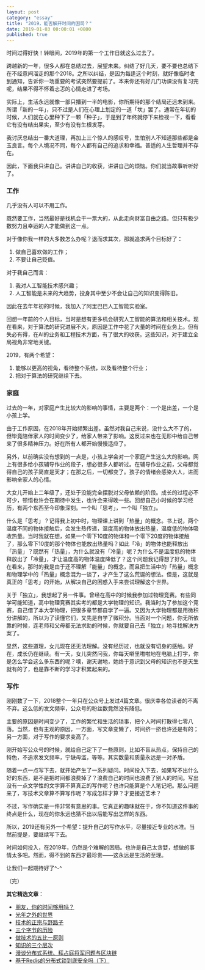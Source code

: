 ```yaml
---
layout: post
category: "essay"
title: "2019，能否解开时间的困局？"
date: 2019-01-03 00:00:01 +0800
published: true
---
```


时间过得好快！转眼间，2019年的第一个工作日就这么过去了。

跨越新的一年，很多人都在总结过去，展望未来。纠结了好几天，要不要也总结下在不经意间溜走的那个2018。之所以纠结，是因为每逢这个时刻，就好像临时收到通知，告诉你一场重要的考试突然要提前了。本来你还有好几门功课没有复习完呢，结果不得不怀着忐忑的心情走进了考场。

<!--more-->

实际上，生活永远就像一部只播到一半的电影，你所期待的那个结局还远未到来。所谓「新的一年」，只不过是人们在心理上划定的一道「坎」罢了。通常在年初的时候，人们就在心里种下了一颗「种子」，于是到了年终就停下来检视一下，看看它有没有结出果实，至少有没有生根发芽。

我讨厌总结出一番大道理，再加上三个惊人的感叹号，生怕别人不知道那些都是金玉良言。每个人境况不同，每个人都有自己的追求和幸福。普适的人生哲理并不存在。

因此，下面我只讲自己。讲讲自己的收获，讲讲自己的烦恼。你们就当故事听听好了。

### 工作

几乎没有人可以不用工作。

既然要工作，当然最好是找机会干一票大的，从此走向财富自由之路。但只有极少数努力且幸运的人才能做到这一点。

对于像你我一样的大多数怎么办呢？退而求其次，那就追求两个目标好了：
1. 做自己喜欢做的工作；
2. 不要让自己贬值。

对于我自己而言：
1. 我对人工智能技术感兴趣；
2. 人工智能是未来的大趋势，投身其中至少不会让自己的知识变得陈旧。

因此在去年年初的时候，我加入了阿里巴巴人工智能实验室。

回想一年前的个人目标，当时是想有更多机会研究人工智能的算法和相关技术。现在看来，对于算法的研究进展不大，原因是工作中花了大量的时间在业务上。但有失必有得，在AI的业务和工程技术方面，有了很大的收获。这些知识，对于建立全局视角非常地关键。

2019，有两个希望：
1. 能够以更高的视角，看待整个系统，以及看待整个行业；
2. 把对于算法的研究继续下去。

### 家庭

过去的一年，对家庭产生比较大的影响的事情，主要是两个：一个是出差，一个是小孩上学。

由于工作原因，在2018年开始频繁出差。虽然对我自己来说，没什么大不了的，但毕竟陪伴家人的时间变少了，给家人带来了影响。这反过来也在无形中给自己带来了很多精神压力。好在所有人都开始慢慢适应了。

另外，以前确实没有想到的一点是，小孩上学会对一个家庭产生这么大的影响。网上有很多给小孩辅导作业的段子，想必很多人都听过。在辅导作业之前，父母都觉得自己的孩子简直是天才；在那之后，一切都变了。孩子的情绪会感染大人，进而影响全家人的心情。

大女儿开始上二年级了，还处于没能完全摆脱对父母依赖的阶段。成长的过程必不可少，顿悟也许会在期待中发生，也许会来得晚一些。回想自己小时候的学习经历，有两个东西至今印象深刻。一个叫「思考」，一个叫「独立」。

什么是「思考」？记得我上初中时，物理课上讲到「热量」的概念。书上说，两个温度不同的物体接触后，会发生热传递，温度高的物体放出热量，温度低的物体吸收热量。当时我就在想，如果一个零下10度的物体和一个零下20度的物体接触了，那么零下10度的那个物体也能放出热量吗？如此「冷」的物体也能释放出「热量」？既然有「热量」，为什么就没有「冷量」呢？为什么不是温度低的物体释放出了「冷量」，才让温度高的物体温度降低了？这个问题我记得想了好久。现在看来，那时的我是由于还不理解「能量」的概念，而且把生活中的「热量」概念和物理学中的「热量」概念混为一谈了，才产生了这么荒诞的想法。但是，这就是真正的「思考」的开始，从解决自己的困惑入手来尝试理解这个世界。

关于「独立」，我想起了另一件事。曾经在高中的时候我参加过物理竞赛。有些同学可能知道，高中物理竞赛其实考的都是大学物理的知识。我当时为了参加这个竞赛，自己借了本大学物理，把很多章节都自学了一遍。又因为大学物理都是用微积分讲解的，所以为了读懂它们，又先是自学了微积分。当面对一个问题，你无所依靠的时候，连老师和父母都无法求助的时候，你就要自己去「独立」地寻找解决方案了。

显然，这些道理，女儿现在还无法理解。没有经历过，也就没有切身的感触。好在，成长仍在继续。有一天，女儿突然问我，你每天噼里啪啦地在电脑上打字，你是怎么学会这么多东西的呢？噢，谢天谢地，她终于意识到父母的知识也不是天生就有的了，也是靠不断的学习才积累起来的。

### 写作

刚刚数了一下，2018整个一年只在公众号上发过4篇文章。很庆幸各位读者的不离不弃。这么低的发文频率，公众号的粉丝数竟然没有降低。

主要的原因是时间变少了，工作的繁忙和生活的琐事，把个人时间打散得七零八落。当然，也有主观的原因，一方面，写文章变懒了，时间挤一挤也许还是有的；另一方面，对于写作的要求变高了。

刚开始写公众号的时候，就给自己定下了一些原则，比如不盲从热点，保持自己的特色，不追求发文频率，宁缺毋滥，等等。其实数量和质量永远是一对矛盾。

随着一点一点写下去，就开始产生了一系列疑问。时间投入下去，如果写不出什么好的东西，是不是把时间都浪费掉了？浪费自己的时间也浪费了别人的时间。写出没有一点文学性的文字算不算真正的写作呢？也许只能算是个人笔记吧。那么问题来了，写技术文章算不算写作呢？写成怎样才算？才更接近艺术？

不过，写作确实是一件非常有意思的事。它真正的趣味就在于，你不知道这件事的终点是什么，现在的你永远也猜不出以后能写出怎样的东西。

所以，2019还有另外一个希望：提升自己的写作水平，尽量接近专业的水准。当然前提是，要继续写下去。

时间如何投入，在2019年，仍然是个难解的困局。也许是自己太贪婪，想做的事情太多吧。然而，得不到的东西才最珍贵——这永远是生活的至理。

让我们一起期待好了^-^

（完）


**其它精选文章**：

* [朋友，你的时间够用吗？](https://mp.weixin.qq.com/s/6Hqslb0a7bv6IzhV8Kjt_g)
* [光年之外的世界](https://mp.weixin.qq.com/s/zUgMSqI8QhhrQ_sy_zhzKg)
* [技术的正宗与野路子](https://mp.weixin.qq.com/s?__biz=MzA4NTg1MjM0Mg==&mid=2657261357&idx=1&sn=ebb11a1623e00ca8e6ad55c9ad6b2547#rd)
* [三个字节的历险](https://mp.weixin.qq.com/s?__biz=MzA4NTg1MjM0Mg==&mid=2657261541&idx=1&sn=2f1ea200389d82e7340a5b4103968d7f&chksm=84479e3cb330172a6b2285d4199822143ad05ef8e8c878b98d4ee4f857664c3d15f54e0aab50#rd)
* [做技术的五比一原则](https://mp.weixin.qq.com/s?__biz=MzA4NTg1MjM0Mg==&amp;mid=2657261555&amp;idx=1&amp;sn=3662a2635ecf6f67185abfd697b1057c&amp;chksm=84479e2ab330173cebe16826942b034daec79ded13ee4c03003d7bef262d4969ef0ffb1a0cfb#rd)
* [知识的三个层次](https://mp.weixin.qq.com/s?__biz=MzA4NTg1MjM0Mg==&mid=2657261491&idx=1&sn=cff9bcc4d4cc8c5e642309f7ac1dd5b3&chksm=84479e6ab330177c51bbf8178edc0a6f0a1d56bbeb997ab1cf07d5489336aa59748dea1b3bbc#rd)
* [漫谈分布式系统、拜占庭将军问题与区块链](https://mp.weixin.qq.com/s?__biz=MzA4NTg1MjM0Mg==&mid=2657261626&idx=1&sn=6b32cc7a7a62bee303a8d1c4952d9031&chksm=844791e3b33018f595efabf6edbaa257dc6c5f7fe705e417b6fb7ac81cd94e48d384a694640f#rd)
* [基于Redis的分布式锁到底安全吗（下）](https://mp.weixin.qq.com/s?__biz=MzA4NTg1MjM0Mg==&mid=2657261521&idx=1&sn=7bbb80c8fe4f9dff7cd6a8883cc8fc0a&chksm=84479e08b330171e89732ec1460258a85afe73299c263fcc7df3c77cbeac0573ad7211902649#rd)
